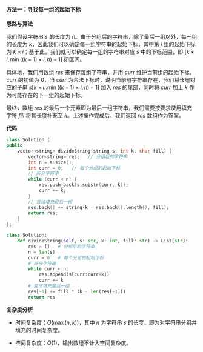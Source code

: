 #### 方法一：寻找每一组的起始下标

**思路与算法**

我们假设字符串 $s$ 的长度为 $n$。由于分组后的字符串，除了最后一组以外，每一组的长度为 $k$，因此我们可以确定每一组字符串的起始下标，其中第 $i$ 组的起始下标为 $k\times i$；基于此，我们就可以确定每一组的字符串对应 $s$ 中的下标范围，即 $[k\times i, \min((k + 1)\times i, n) - 1]$ 闭区间。

具体地，我们用数组 $\textit{res}$ 来保存每组字符串，并用 $\textit{curr}$ 维护当前组的起始下标。$\textit{curr}$ 的初值为 $0$，当 $\textit{curr}$ 为合法下标时，说明当前组字符串存在，我们将该组对应的子串 $s[k\times i..\min((k + 1)\times i, n) - 1]$ 加入 $\textit{res}$ 的尾部，同时将 $\textit{curr}$ 加上 $k$ 作为可能存在的下一组的起始下标。

最终，数组 $\textit{res}$ 的最后一个元素即为最后一组字符串，我们需要按要求使用填充字符 $\textit{fill}$ 将其长度补充至 $k$。上述操作完成后，我们返回 $\textit{res}$ 数组作为答案。

**代码**

```C++ [sol1-C++]
class Solution {
public:
    vector<string> divideString(string s, int k, char fill) {
        vector<string> res;   // 分组后的字符串
        int n = s.size();
        int curr = 0;   // 每个分组的起始下标
        // 拆分字符串
        while (curr < n) {
            res.push_back(s.substr(curr, k));
            curr += k;
        }
        // 尝试填充最后一组
        res.back() += string(k - res.back().length(), fill);
        return res;
    }
};
```


```Python [sol1-Python3]
class Solution:
    def divideString(self, s: str, k: int, fill: str) -> List[str]:
        res = []   # 分组后的字符串
        n = len(s)
        curr = 0   # 每个分组的起始下标
        # 拆分字符串
        while curr < n:
            res.append(s[curr:curr+k])
            curr += k
        # 尝试填充最后一组
        res[-1] += fill * (k - len(res[-1]))
        return res
```


**复杂度分析**

- 时间复杂度：$O(\max(n, k))$，其中 $n$ 为字符串 $s$ 的长度。即为对字符串分组并填充的时间复杂度。

- 空间复杂度：$O(1)$，输出数组不计入空间复杂度。